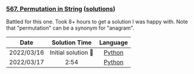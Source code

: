 ### [567. Permutation in String](https://leetcode.com/problems/permutation-in-string/) ([solutions](https://github.com/pete-debiase/Comprog/blob/main/Solutions/567.%20Permutation%20in%20String/))
Battled for this one. Took 8+ hours to get a solution I was happy with. Note that "permutation" can be a synonym for "anagram".

|    Date    |   Solution Time    |                                                                  Language                                                                  |
|:----------:|:------------------:|:------------------------------------------------------------------------------------------------------------------------------------------:|
| 2022/03/16 | Initial solution 🧐 |      [Python](https://github.com/pete-debiase/Comprog/blob/main/Solutions/567.%20Permutation%20in%20String/permutation_in_string.py)       |
| 2022/03/17 |        2:54        | [Python](https://github.com/pete-debiase/Comprog/blob/main/Solutions/567.%20Permutation%20in%20String/permutation_in_string_2022-03-17.py) |
